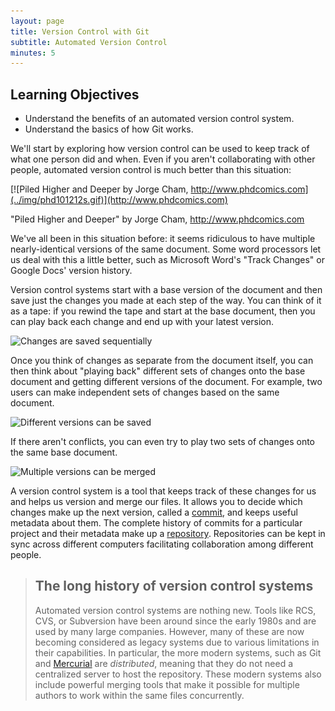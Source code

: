```yaml
---
layout: page
title: Version Control with Git
subtitle: Automated Version Control
minutes: 5
---
```

## Learning Objectives

*   Understand the benefits of an automated version control system.
*   Understand the basics of how Git works.

We'll start by exploring how version control can be used
to keep track of what one person did and when.
Even if you aren't collaborating with other people,
automated version control is much better than this situation:

[![Piled Higher and Deeper by Jorge Cham, http://www.phdcomics.com](../img/phd101212s.gif)](http://www.phdcomics.com)

"Piled Higher and Deeper" by Jorge Cham, http://www.phdcomics.com

We've all been in this situation before: it seems ridiculous to have multiple nearly-identical versions of the same document. Some word processors let us deal with this a little better, such as Microsoft Word's "Track Changes" or Google Docs' version history.

Version control systems start with a base version of the document and then save just the changes you made at each step of the way. You can think of it as a tape: if you rewind the tape and start at the base document, then you can play back each change and end up with your latest version.

![Changes are saved sequentially](https://cdn.rawgit.com/hbc/NGS_Data_Analysis_Course/master/sessionVI/img/play-changes.svg)

Once you think of changes as separate from the document itself, you can then think about "playing back" different sets of changes onto the base document and getting different versions of the document. For example, two users can make independent sets of changes based on the same document.

![Different versions can be saved](https://cdn.rawgit.com/hbc/NGS_Data_Analysis_Course/master/sessionVI/img/versions.svg)

If there aren't conflicts, you can even try to play two sets of changes onto the same base document.

![Multiple versions can be merged](https://cdn.rawgit.com/hbc/NGS_Data_Analysis_Course/master/sessionVI/img/merge.svg)

A version control system is a tool that keeps track of these changes for us and
helps us version and merge our files. It allows you to
decide which changes make up the next version, called a
[commit](../reference.html#commit), and keeps useful metadata about them. The
complete history of commits for a particular project and their metadata make up
a [repository](../reference.html#repository). Repositories can be kept in sync
across different computers facilitating collaboration among different people.

> ## The long history of version control systems
>
> Automated version control systems are nothing new. 
> Tools like RCS, CVS, or Subversion have been around since the early 1980s and are used by many large companies.
> However, many of these are now becoming considered as legacy systems due to various limitations in their capabilities.
> In particular, the more modern systems, such as Git and [Mercurial](http://swcarpentry.github.io/hg-novice/) 
> are *distributed*, meaning that they do not need a centralized server to host the repository.
> These modern systems also include powerful merging tools that make it possible for multiple authors to work within 
> the same files concurrently.
